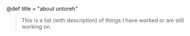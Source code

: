 @def title = "about untoreh"

> This is a list (with description) of things I have worked or am still working on.
